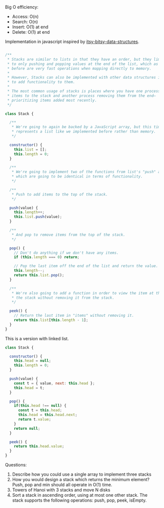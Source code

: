 Big O efficiency:
- Access: O(n)
- Search: O(n)
- Insert: O(1) at end
- Delete: O(1) at end


Implementation in javascript inspired by [itsy-bitsy-data-structures](https://github.com/thejameskyle/itsy-bitsy-data-structures).

```javascript

/**
 * Stacks are similar to lists in that they have an order, but they limit you
 * to only pushing and popping values at the end of the list, which as we saw
 * before are very fast operations when mapping directly to memory.
 *
 * However, Stacks can also be implemented with other data structures in order
 * to add functionality to them.
 *
 * The most common usage of stacks is places where you have one process adding
 * items to the stack and another process removing them from the end–
 * prioritizing items added most recently.
 */

class Stack {

  /**
   * We're going to again be backed by a JavaScript array, but this time it
   * represents a list like we implemented before rather than memory.
   */

  constructor() {
    this.list = [];
    this.length = 0;
  }

  /**
   * We're going to implement two of the functions from list's "push" and "pop"
   * which are going to be identical in terms of functionality.
   */

  /**
   * Push to add items to the top of the stack.
   */

  push(value) {
    this.length++;
    this.list.push(value);
  }

  /**
   * And pop to remove items from the top of the stack.
   */

  pop() {
    // Don't do anything if we don't have any items.
    if (this.length === 0) return;

    // Pop the last item off the end of the list and return the value.
    this.length--;
    return this.list.pop();
  }

  /**
   * We're also going to add a function in order to view the item at the top of
   * the stack without removing it from the stack.
   */

  peek() {
    // Return the last item in "items" without removing it.
    return this.list[this.length - 1];
  }
}
```

This is a version with linked list.


```javascript
class Stack {

  constructor() {
    this.head = null;
    this.length = 0;
  }

  push(value) {
    const t = { value, next: this.head };
    this.head = t;
  }

  pop() {
    if(this.head !== null) {
      const t = this.head;
      this.head = this.head.next;
      return t.value;
    }
    return null;
  }

  peek() {
    return this.head.value;
  }
}
```

Questions:
1. Describe how you could use a single array to implement three stacks
2. How you would design a stack which returns the minimum element? Push, pop and min should all operate in O(1) time.
3. Towers of Hanoi with 3 stacks and move N disks
4. Sort a stack in ascending order, using at most one other stack. The stack supports the following operations: push, pop, peek, isEmpty.
